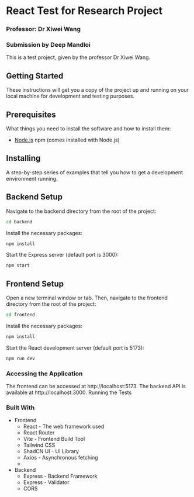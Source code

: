 # React Test for Research Project

### Professor: Dr Xiwei Wang

### Submission by Deep Mandloi

This is a test project, given by the professor Dr Xiwei Wang.

## Getting Started

These instructions will get you a copy of the project up and running on your local machine for development and testing purposes.

## Prerequisites

What things you need to install the software and how to install them:

- [Node.js](https://nodejs.org/en/download/current)
  npm (comes installed with Node.js)

## Installing

A step-by-step series of examples that tell you how to get a development environment running.

## Backend Setup

Navigate to the backend directory from the root of the project:

```bash
cd backend
```

Install the necessary packages:

```bash
npm install
```

Start the Express server (default port is 3000):

```bash
npm start
```

## Frontend Setup

Open a new terminal window or tab. Then, navigate to the frontend directory from the root of the project:

```bash
cd frontend
```

Install the necessary packages:

```bash
npm install
```

Start the React development server (default port is 5173):

```bash
npm run dev
```

### Accessing the Application

The frontend can be accessed at http://localhost:5173.
The backend API is available at http://localhost:3000.
Running the Tests

### Built With

- Frontend
  - React - The web framework used
  - React Router
  - Vite - Frontend Build Tool
  - Tailwind CSS
  - ShadCN UI - UI Library
  - Axios - Asynchronous fetching
  -
- Backend
  - Express - Backend Framework
  - Express - Validator
  - CORS
